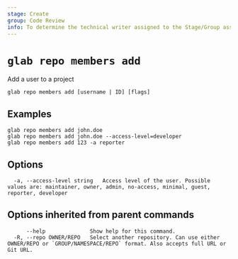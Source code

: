 ```yaml
---
stage: Create
group: Code Review
info: To determine the technical writer assigned to the Stage/Group associated with this page, see https://about.gitlab.com/handbook/product/ux/technical-writing/#assignments
---
```


<!--
This documentation is auto generated by a script.
Please do not edit this file directly. Run `make gen-docs` instead.
-->

# `glab repo members add`

Add a user to a project

```plaintext
glab repo members add [username | ID] [flags]
```

## Examples

```plaintext
glab repo members add john.doe
glab repo members add john.doe --access-level=developer
glab repo members add 123 -a reporter

```

## Options

```plaintext
  -a, --access-level string   Access level of the user. Possible values are: maintainer, owner, admin, no-access, minimal, guest, reporter, developer
```

## Options inherited from parent commands

```plaintext
      --help              Show help for this command.
  -R, --repo OWNER/REPO   Select another repository. Can use either OWNER/REPO or `GROUP/NAMESPACE/REPO` format. Also accepts full URL or Git URL.
```
